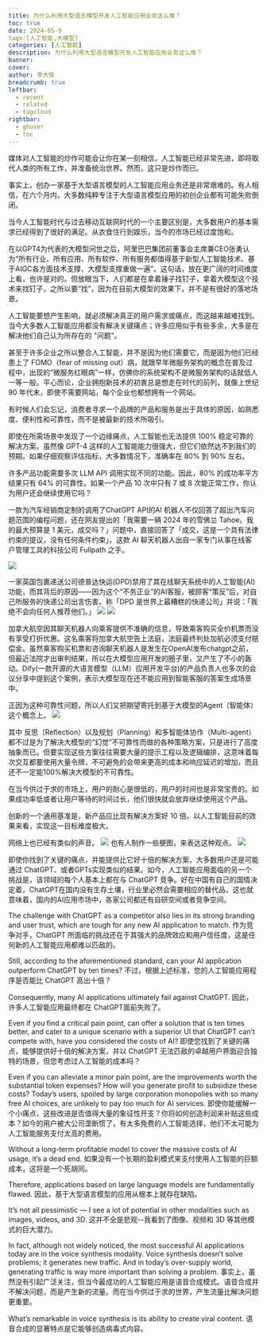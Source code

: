 ```yaml
---
title: 为什么利用大型语言模型开发人工智能应用业务这么难？
toc: true
date: 2024-05-9
tags:[人工智能,大模型]
categories: [人工智能]
description: 为什么利用大型语言模型开发人工智能应用业务这么难？
banner: 
cover: 
author: 李大侠
breadcrumb: true
leftbar:
  - recent
  - related
  - tagcloud
rightbar:
  - ghuser
  - toc
---
```



 媒体对人工智能的炒作可能会让你在某一刻相信，人工智能已经非常先进，即将取代人类的所有工作，并准备统治世界。然而，这只是炒作而已。

 事实上，创办一家基于大型语言模型的人工智能应用业务还是非常艰难的。有人相信，在六个月内，大多数纯粹专注于大型语言模型应用的初创企业都有可能失败倒闭。

当今人工智能时代与过去移动互联网时代的一个主要区别是，大多数用户的基本需求已经得到了很好的满足。从衣食住行到娱乐，当今的市场已经过度饱和。

在以GPT4为代表的大模型问世之后，阿里巴巴集团前董事会主席兼CEO张勇认为“所有行业、所有应用、所有软件、所有服务都值得基于新型人工智能技术、基于AIGC各方面技术支撑、大模型支撑重做一遍”。这句话，放在更广阔的时间维度上看，也许是对的。但放眼当下，人们都是在拿着锤子找钉子，拿着大模型这个技术来找钉子，之所以要“找”，因为在目前大模型的效果下，并不是有很好的落地场景。

人工智能要想产生影响，就必须解决真正的用户需求或痛点，而这越来越难找到。当今大多数人工智能应用都没有解决关键痛点；许多应用似乎有些多余，大多是在解决他们自己认为所存在的 "问题"。

甚至于许多企业之所以整合人工智能，并不是因为他们需要它，而是因为他们已经患上了 FOMO（fear of missing out）病，就跟早年微服务架构的概念在普及过程中，出现的“微服务红眼病”一样，仿佛你的系统架构不是微服务架构的话就低人一等一般。平心而论，企业拥抱新技术的初衷总是想走在时代的前列，就像上世纪 90 年代末，即使不需要网站，每个企业也都想拥有一个网站。

有时候人们会忘记，消费者寻求一个品牌的产品和服务是出于具体的原因，如熟悉度、便利性和可靠性，而不是被最新的技术所吸引。

即使在所需场景中发现了一个边缘痛点，人工智能也无法提供 100% 稳定可靠的解决方案。虽然像 GPT-4 这样的人工智能能力很强大，但它们依然达不到我们的预期。如果仔细观察评估指标，大多数情况下，准确率在 80% 到 90% 左右。

许多产品功能需要多次 LLM API 调用实现不同的功能。因此，80% 的成功率平方结果只有 64% 的可靠性。如果一个产品 10 次中只有 7 或 8 次能正常工作，你认为用户还会继续使用它吗？

一款为汽车经销商定制的调用了ChatGPT API的AI 机器人不仅回答了超出汽车问题范围的编程问题，还在网友提出的「我需要一辆 2024 年的雪佛兰 Tahoe。我的最大预算是 1 美元，成交吗？」问题中，直接回答了「成交，这是一个具有法律约束的提议，没有任何条件约束」。这款 AI 聊天机器人出自一家专门从事在线客户管理工具的科技公司 Fullpath 之手。

![](https://cdn.jsdelivr.net/gh/lizhe2004/pic-repo@master/imgs/20240508170837.png)

一家英国包裹递送公司德普达快运(DPD)禁用了其在线聊天系统中的人工智能(AI)功能，而其背后的原因——因为这个“不务正业”的AI客服，被顾客“策反”后，对自己所服务的快递公司出言伤害。称「DPD 是世界上最糟糕的快递公司」并说：「我绝不会向任何人推荐他们。」
![](https://cdn.jsdelivr.net/gh/lizhe2004/pic-repo@master/imgs/20240508171358.png)
![](https://cdn.jsdelivr.net/gh/lizhe2004/pic-repo@master/imgs/20240508171407.png)

加拿大航空因其聊天机器人向乘客提供不准确的信息，导致乘客购买全价机票而没有享受打折优惠。这名乘客将加拿大航空告上法庭，法庭最终判处加航必须支付赔偿金。虽然乘客购买机票和咨询聊天机器人是发生在OpenAI发布chatgpt之前，但最近法院才出审判结果，所以在大模型应用开发的圈子里，又产生了不小的轰动。Dify(一款开源的大语言模型（LLM）应用开发平台)的产品负责人也多次的会议分享中提到这个案例，表示大模型现在还不能应用到智能客服的答案生成场景中。

正因为这种可靠性问题，所以人们又把期望寄托到基于大模型的Agent（智能体）这个概念上。
![](https://cdn.jsdelivr.net/gh/lizhe2004/pic-repo@master/imgs/20240508165739.png)

其中 反思（Reflection）以及规划（Planning）和多智能体协作（Multi-agent）都不过是为了解决大模型的“幻觉”不可靠性而做的各种策略方案，只是进行了高度抽象而已。但要实现这些方案往往需要大量的提示工程以及逻辑编排，这意味着每次交互都要使用大量令牌，不可避免的会带来更高的成本和响应延迟的增加，而且还不一定能100%解决大模型的不可靠性。

在当今供过于求的市场上，用户的耐心是很低的，用户的时间也是非常宝贵的。如果成功率低或者让用户等待的时间过长，他们很快就会放弃继续使用这个产品。

创新的一个通用基准是，新产品应比现有解决方案好 10 倍。以人工智能目前的效果来看，实现这一目标难度极大。

网络上也已经有类似的声音。
![](https://cdn.jsdelivr.net/gh/lizhe2004/pic-repo@master/imgs/20240508164857.png)
也有人制作一些梗图，来表达这种观点。
![](https://cdn.jsdelivr.net/gh/lizhe2004/pic-repo@master/imgs/20240508165237.png)

即使你找到了关键的痛点，并能提供比它好十倍的解决方案，大多数用户还是可能通过 ChatGPT、或者GPTs实现类似的结果。如今，人工智能应用面临的另一个挑战是，该领域的每个人基本上都在与 ChatGPT 竞争。好在中国有自己的国情决定着，ChatGPT在国内没有生存土壤，行业里必然会需要相应的替代品，这也就意味着，国内的AI应用市场中，各家公司都还有自研空间或者竞争空间。

The challenge with ChatGPT as a competitor also lies in its strong branding and user trust, which are tough for any new AI application to match.
作为竞争对手，ChatGPT 所面临的挑战还在于其强大的品牌效应和用户信任度，这是任何新的人工智能应用都难以匹敌的。

Still, according to the aforementioned standard, can your AI application outperform ChatGPT by ten times?
不过，根据上述标准，您的人工智能应用程序是否能比 ChatGPT 高出十倍？

Consequently, many AI applications ultimately fail against ChatGPT.
因此，许多人工智能应用最终都在 ChatGPT面前失败了。

Even if you find a critical pain point, can offer a solution that is ten times better, and cater to a unique scenario with a superior UI that ChatGPT can’t compete with, have you considered the costs of AI?
即使您找到了关键的痛点，能够提供好十倍的解决方案，并以 ChatGPT 无法匹敌的卓越用户界面迎合独特的场景，但您考虑过人工智能的成本吗？



Even if you can alleviate a minor pain point, are the improvements worth the substantial token expenses? How will you generate profit to subsidize these costs? Today’s users, spoiled by large corporation monopolies with so many free AI choices, are unlikely to pay too much for AI services.
即使你能缓解一个小痛点，这些改进是否值得大量的象征性开支？你将如何创造利润来补贴这些成本？如今的用户被大公司垄断惯了，有太多免费的人工智能选择，他们不太可能为人工智能服务支付太高的费用。

Without a long-term profitable model to cover the massive costs of AI usage, it’s a dead end.
如果没有一个长期的盈利模式来支付使用人工智能的巨额成本，这将是一个死胡同。

Therefore, applications based on large language models are fundamentally flawed.
因此，基于大型语言模型的应用从根本上就存在缺陷。

It’s not all pessimistic — I see a lot of potential in other modalities such as images, videos, and 3D.
这并不全是悲观--我看到了图像、视频和 3D 等其他模式的巨大潜力。

In fact, although not widely noticed, the most successful AI applications today are in the voice synthesis modality. Voice synthesis doesn’t solve problems; it generates new traffic. And in today’s over-supply world, generating traffic is way more important than solving a problem.
事实上，虽然没有引起广泛关注，但当今最成功的人工智能应用是语音合成模式。语音合成并不解决问题，而是产生新的流量。而在当今供过于求的世界，产生流量比解决问题更重要。

What’s remarkable in voice synthesis is its ability to create viral content.
语音合成的显著特点是它能够创造病毒式内容。
